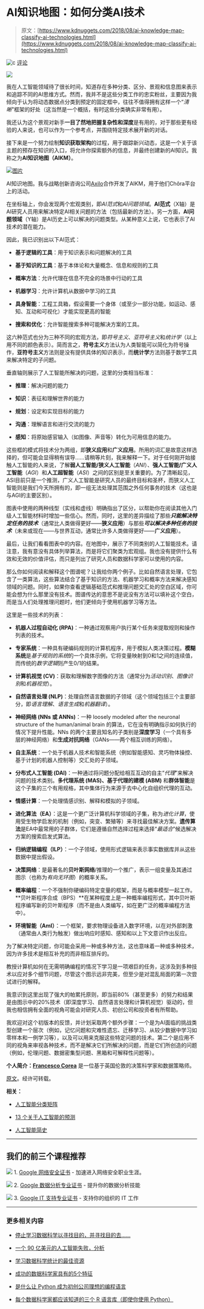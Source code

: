 # AI知识地图：如何分类AI技术

> 原文：[https://www.kdnuggets.com/2018/08/ai-knowledge-map-classify-ai-technologies.html](https://www.kdnuggets.com/2018/08/ai-knowledge-map-classify-ai-technologies.html)

![c](../Images/3d9c022da2d331bb56691a9617b91b90.png) [评论](#comments)

![](../Images/e887303584ceaea24b69615c22b9d9c1.png)

我在人工智能领域待了很长时间，知道存在多种分类、区分、景观和信息图来表示和追踪不同的AI思维方式。然而，我并不是这些分类工作的忠实粉丝，主要因为我倾向于认为将动态数据点分类到预定的固定框中，往往不值得拥有这样一个“*清晰*”框架的好处（这当然是一个概括，有时这些分类确实非常有用）。

我还认为这个景观对新手**一目了然地把握复杂性和深度**是有用的，对于那些更有经验的人来说，也可以作为一个参考点，并围绕特定技术展开新的对话。

接下来是一个努力绘制**知识获取架构**的过程，用于跟踪新兴动态，这是一个关于该主题的预存在知识的入口，将允许你探索额外的信息，并最终创建新的AI知识。我称之为**AI知识地图（AIKM）**。

[![图片](../Images/37c2b002d9b77c321efadb2e881c25dc.png)](https://image.ibb.co/nEx8Ue/ai_cats.jpg)

AI知识地图。我与战略创新咨询公司[Axilo](https://axilo.space/)合作开发了AIKM，用于他们Chôra平台上的活动。

在坐标轴上，你会发现两个宏观类别，即*AI范式*和*AI问题领域*。**AI范式**（X轴）是AI研究人员用来解决特定AI相关问题的方法（包括最新的方法）。另一方面，**AI问题领域**（Y轴）是AI历史上可以解决的问题类型。从某种意义上说，它也表示了AI技术的潜在能力。

因此，我已识别出以下AI范式：

+   **基于逻辑的工具**：用于知识表示和问题解决的工具

+   **基于知识的工具**：基于本体论和大量概念、信息和规则的工具

+   **概率方法**：允许代理在信息不完全的场景中行动的工具

+   **机器学习**：允许计算机从数据中学习的工具

+   **具身智能**：工程工具箱，假设需要一个身体（或至少一部分功能，如运动、感知、互动和可视化）才能实现更高的智能

+   **搜索和优化**：允许智能搜索多种可能解决方案的工具。

这六种范式也分为三种不同的宏观方法，即*符号主义*、*亚符号主义*和*统计学*（以上用不同的颜色表示）。简而言之，**符号主义**方法认为人类智能可以简化为符号操作，**亚符号主义**方法则是没有提供具体的知识表示，而**统计学**方法则基于数学工具来解决特定的子问题。

垂直轴则展示了人工智能所解决的问题，这里的分类相当标准：

+   **推理**：解决问题的能力

+   **知识**：表征和理解世界的能力

+   **规划**：设定和实现目标的能力

+   **沟通**：理解语言和进行交流的能力

+   **感知**：将原始感官输入（如图像、声音等）转化为可用信息的能力。

这些框的模式将技术分为两组，即**狭义应用**和**广义应用**。所用的词汇是故意这样选择的，但可能会显得稍有误导……请稍等片刻，我来解释一下。对于任何刚开始接触人工智能的人来说，了解**弱人工智能/狭义人工智能**（*ANI*）、**强人工智能/广义人工智能**（*AGI*）和**人工超智能**（*ASI*）之间的区别是至关重要的。为了清晰起见，ASI目前只是一个推测，广义人工智能是研究人员的最终目标和圣杯，而狭义人工智能则是我们今天所拥有的，即一组无法处理其范围之外任何事务的技术（这也是与AGI的主要区别）。

图表中使用的两种线型（实线和虚线）明确指出了区分，以帮助你在阅读其他入门级人工智能材料时增加一些信心。然而，同时，这里的差异描绘了那些***只能解决特定任务的技术***（通常比人类做得更好——**狭义应用**）与那些***可以解决多种任务的技术***（未来或现在——与世界互动，通常比许多人类做得更好——**广义应用**）。

最后，让我们看看图表中的内容。在地图中，展示了不同类别的人工智能技术。请注意，我有意没有具体列举算法，而是将它们聚类为宏观组。我也没有提供什么有效和无效的价值评估，而只是列出了研究人员和数据科学家可以使用的内容。

那么你如何阅读和解释这个图谱呢？让我给你两个例子。比如自然语言处理，它包含了一类算法，这些算法结合了基于知识的方法、机器学习和概率方法来解决感知领域的问题。同时，如果你查看逻辑基础范式和推理问题交汇处的空白区域，你可能会想为什么那里没有技术。图谱传达的意思不是说没有方法可以填补这个空白，而是当人们处理推理问题时，他们更倾向于使用机器学习等方法。

这里是一些技术的列表：

+   **机器人过程自动化 (RPA)**：一种通过观察用户执行某个任务来提取规则和操作列表的技术。

+   **专家系统**：一种具有硬编码规则的计算机程序，用于模拟人类决策过程。**模糊系统**是*基于规则的系统*的一个具体示例，它将变量映射到0和1之间的连续值，而传统的*数字逻辑*则产生0/1的结果。

+   **计算机视觉 (CV)**：获取和理解数字图像的方法（通常分为*活动识别*、*图像识别*和*机器视觉*）。

+   **自然语言处理 (NLP)**：处理自然语言数据的子领域（这个领域包括三个主要部分，即*语言理解*、*语言生成*和*机器翻译*）。

+   **神经网络 (NNs 或 ANNs)**：一种 loosely modeled after the neuronal structure of the human/animal brain 的算法，它在没有明确指示如何执行的情况下提升性能。NNs 的两个主要且知名的子类别是**深度学习**（一个具有多层的神经网络）和**生成对抗网络**（GANs——两个相互训练的网络）。

+   **自主系统**：一个处于机器人技术和智能系统（例如智能感知、灵巧物体操控、基于计划的机器人控制等）交汇处的子领域。

+   **分布式人工智能 (DAI)**：一种通过将问题分配给相互互动的自主“*代理*”来解决问题的技术类别。**多代理系统 (MAS)、基于代理的建模 (ABM)** 和**群体智能**是这个子集的三个有用规格，其中集体行为来源于去中心化自组织代理的互动。

+   **情感计算**：一个处理情感识别、解释和模拟的子领域。

+   **进化算法（EA）**：这是一个更广泛计算机科学领域的子集，称为*进化计算*，使用受生物学启发的机制（例如，突变、繁殖等）来寻找最佳解决方案。**遗传算法**是EA中最常用的子群体，它们是遵循自然选择过程来选择“*最适合*”候选解决方案的搜索启发式算法。

+   **归纳逻辑编程（ILP）**：一个子领域，使用形式逻辑来表示事实数据库并从这些数据中提出假设。

+   **决策网络**：是最著名的**贝叶斯网络**/推理的一个推广，表示一组变量及其通过图示（也称为*有向无环图*）的概率关系。

+   **概率编程**：一个不强制你硬编码特定变量的框架，而是与概率模型一起工作。**贝叶斯程序合成（BPS）**在某种程度上是一种概率编程形式，其中贝叶斯程序编写新的贝叶斯程序（而不是由人类编写，如在更广泛的概率编程方法中）。

+   **环境智能（AmI）**：一个框架，要求物理设备进入数字环境，以在对外部刺激（通常由人类行为触发）做出响应时感知、感知和以上下文意识作出反应。

为了解决特定问题，你可能会采用一种或多种方法，这也意味着一种或多种技术，因为许多技术是相互补充的而非相互排斥的。

教授计算机如何在无需明确编程的情况下学习是一项艰巨的任务，这涉及到多种技术以应对多个细节问题，尽管这个图示远非完美，但至少是对混乱局面的第一次尝试进行的解释。

我意识到这里出现了强大的帕累托原则，即当前80%（甚至更多）的努力和结果是由图示中的20%技术（即深度学习、自然语言处理和计算机视觉）驱动的，但我也相信拥有全面的视角可能会对研究人员、初创公司和投资者有所帮助。

我欢迎对这个初版本的反馈，并计划采取两个额外步骤：一个是为AI面临的挑战类型创建一个层次（例如，记忆问题和灾难性遗忘、迁移学习、从较少数据中学习如零样本和一例学习等），以及可以用来克服这些特定问题的技术。第二个是应用不同的视角来审视各种技术，而不是解决它们所解决的问题，而是它们所创造的问题（例如，伦理问题、数据密集型问题、黑箱和可解释性问题等）。

**个人简介：[Francesco Corea](https://www.linkedin.com/in/francesco-corea-6b4b4a44)** 是一位基于英国伦敦的决策科学家和数据策略师。

[原文](https://www.forbes.com/sites/cognitiveworld/2018/08/22/ai-knowledge-map-how-to-classify-ai-technologies/#200da82c7773)。经许可转载。

**相关：**

+   [人工智能分类矩阵](/2016/11/artificial-intelligence-classification-matrix.html)

+   [13 个关于人工智能的预测](/2016/11/13-forecasts-on-artificial-intelligence.html)

+   [人工智能简史](/2017/04/brief-history-artificial-intelligence.html)

* * *

## 我们的前三个课程推荐

![](../Images/0244c01ba9267c002ef39d4907e0b8fb.png) 1\. [Google 网络安全证书](https://www.kdnuggets.com/google-cybersecurity) - 加速进入网络安全职业生涯。

![](../Images/e225c49c3c91745821c8c0368bf04711.png) 2\. [Google 数据分析专业证书](https://www.kdnuggets.com/google-data-analytics) - 提升你的数据分析技能

![](../Images/0244c01ba9267c002ef39d4907e0b8fb.png) 3\. [Google IT 支持专业证书](https://www.kdnuggets.com/google-itsupport) - 支持你的组织的 IT 工作

* * *

### 更多相关内容

+   [停止学习数据科学以寻找目的，并寻找目的去……](https://www.kdnuggets.com/2021/12/stop-learning-data-science-find-purpose.html)

+   [一个 90 亿美元的人工智能失败，分析](https://www.kdnuggets.com/2021/12/9b-ai-failure-examined.html)

+   [学习数据科学统计的最佳资源](https://www.kdnuggets.com/2021/12/springboard-top-resources-learn-data-science-statistics.html)

+   [成功的数据科学家具有的5个特征](https://www.kdnuggets.com/2021/12/5-characteristics-successful-data-scientist.html)

+   [是什么让 Python 成为初创公司理想的编程语言](https://www.kdnuggets.com/2021/12/makes-python-ideal-programming-language-startups.html)

+   [每个数据科学家都应该知道的三个 R 语言库（即使你使用 Python）](https://www.kdnuggets.com/2021/12/three-r-libraries-every-data-scientist-know-even-python.html)
